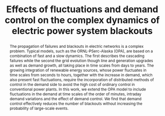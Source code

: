 ---
layout: talk
title:  Effects of fluctuations and demand control on the complex dynamics of electric power system blackouts
name: Pere Colet 
talk-url: 
abstract: The propagation of failures and blackouts in electric networks is a complex problem. Typical models, such as the ORNL-PSerc-Alaska (OPA), are based on a combination of fast and a slow dynamics. The first describes the cascading failures while the second the grid evolution though line and generation upgrades as well as demand growth, all taking place in time scales from days to years. The growing integration of renewable energy sources, whose power fluctuates in time scales from seconds to hours, together with the increase in demand, which also present fast fluctuations, require the incorporation of distributed methods of control in the demand side to avoid the high cost of ordinary control in conventional power plants. In this work, we extend the OPA model to include fluctuations in the demand at time scales of the order of minutes, intraday demand variations and the effect of demand control. We find that demand control effectively reduces the number of blackouts without increasing the probability of large-scale events.
sinvited: yes
session: invited-1
---